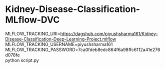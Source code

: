 # Kidney-Disease-Classification-MLflow-DVC

MLFLOW_TRACKING_URI=https://dagshub.com/piyushsharma161/Kidney-Disease-Classification-Deep-Learning-Project.mlflow \
MLFLOW_TRACKING_USERNAME=piyushsharma161 \
MLFLOW_TRACKING_PASSWORD=7ca0fdeb8edc864f6a98ffc6112a41e276d078fe \
python script.py

